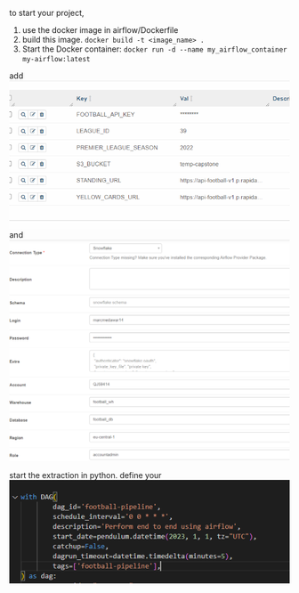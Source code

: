 to start your project,
1. use the docker image in airflow/Dockerfile
2. build this  image. 
`docker build -t <image_name> .`
3. Start the Docker container:
`docker run -d --name my_airflow_container my-airflow:latest`


add ![variable](../images/variable_airflow.png) and ![connection from the UI](../images/airflow_snowfalke_conn.png)

start the extraction in python.
define your ![dag interval](../images/dag_airflow.png)